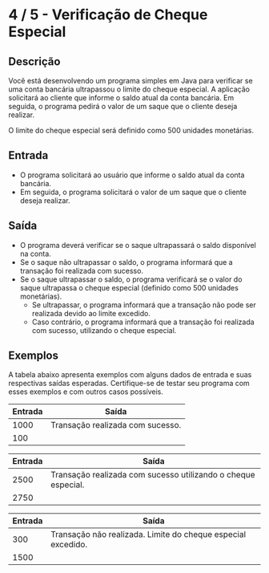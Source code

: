 # 4 / 5 - Verificação de Cheque Especial

## Descrição

Você está desenvolvendo um programa simples em Java para verificar se uma conta bancária ultrapassou o limite do cheque especial. A aplicação solicitará ao cliente que informe o saldo atual da conta bancária. Em seguida, o programa pedirá o valor de um saque que o cliente deseja realizar.

O limite do cheque especial será definido como 500 unidades monetárias.

## Entrada

* O programa solicitará ao usuário que informe o saldo atual da conta bancária.
* Em seguida, o programa solicitará o valor de um saque que o cliente deseja realizar.

## Saída

* O programa deverá verificar se o saque ultrapassará o saldo disponível na conta.
* Se o saque não ultrapassar o saldo, o programa informará que a transação foi realizada com sucesso.
* Se o saque ultrapassar o saldo, o programa verificará se o valor do saque ultrapassa o cheque especial (definido como 500 unidades monetárias).
    * Se ultrapassar, o programa informará que a transação não pode ser realizada devido ao limite excedido.
    * Caso contrário, o programa informará que a transação foi realizada com sucesso, utilizando o cheque especial.

## Exemplos

A tabela abaixo apresenta exemplos com alguns dados de entrada e suas respectivas saídas esperadas. Certifique-se de testar seu programa com esses exemplos e com outros casos possíveis.

| Entrada | Saída |
| ------- | ----- |
| 1000 | Transação realizada com sucesso. |
| 100 | |

| Entrada | Saída |
| ------- | ----- |
| 2500 | Transação realizada com sucesso utilizando o cheque especial. |
| 2750 | |

| Entrada | Saída |
| ------- | ----- |
| 300 | Transação não realizada. Limite do cheque especial excedido. |
| 1500 | |